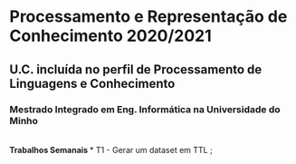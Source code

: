 # Processamento e Representação de Conhecimento 2020/2021
## U.C. incluída no perfil de Processamento de Linguagens e Conhecimento
### Mestrado Integrado em Eng. Informática na Universidade do Minho 

<br/>
<b> Trabalhos Semanais </b>
  * T1 - Gerar um dataset em TTL ;
